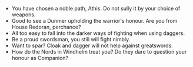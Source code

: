 - You have chosen a noble path, Athis. Do not sully it by your choice of weapons.
- Good to see a Dunmer upholding the warrior's honour. Are you from House Redoran, perchance?
- All too easy to fall into the darker ways of fighting when using daggers.
- Be a proud swordsman, you still will fight nimbly.
- Want to spar? Cloak and dagger will not help against greatswords.
- How do the Nords in Windhelm treat you? Do they dare to question your honour as Companion?

